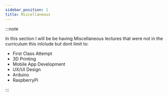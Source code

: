 ```yaml
---
sidebar_position: 1
title: Miscellaneous
---
```


:::note

In this section I will be be having Miscellaneous lectures that were not in the curriculum this inlclude but dont limit to:

- First Class Attempt
- 3D Printing
- Mobile App Development
- UX/UI Design
- Arduino
- RaspberryPi




:::



